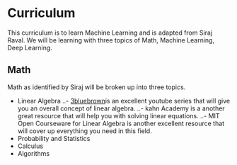 # Curriculum


This curriculum is to learn Machine Learning and is adapted from Siraj Raval. We will be learning with three topics of Math,
Machine Learning, Deep Learning.


## Math

Math as identified by Siraj will be broken up into three topics.

- Linear Algebra
..- [3bluebrown](https://www.youtube.com/watch?v=fNk_zzaMoSs&list=PLZHQObOWTQDPD3MizzM2xVFitgF8hE_ab)is an excellent youtube series that will give you an overall concept of linear algebra.
..- kahn Academy is a another great resource that will help you with solving linear equations.
..- MIT Open Courseware for Linear Algebra is another excellent resource that will cover up everything you need in this field.
- Probability and Statistics
- Calculus
- Algorithms


